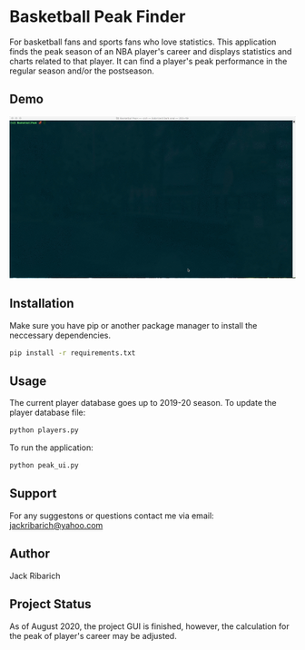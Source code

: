 # Basketball Peak Finder

For basketball fans and sports fans who love 
statistics. This application finds the peak 
season of an NBA player's career and displays 
statistics and charts related to that player. 
It can find a player's peak performance in the
regular season and/or the postseason.


## Demo

![](demo.gif)

## Installation

Make sure you have pip or another package manager
to install the neccessary dependencies.

```bash
pip install -r requirements.txt
```

## Usage

The current player database goes up to 2019-20 season.
To update the player database file:
```bash
python players.py
```

To run the application:
```bash
python peak_ui.py
```

## Support

For any suggestons or questions contact me via email: 
jackribarich@yahoo.com

## Author

Jack Ribarich

## Project Status

As of August 2020, the project GUI is finished, however, the 
calculation for the peak of player's career may be adjusted. 

